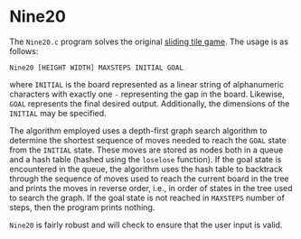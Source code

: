 # Nine20

The `Nine20.c` program solves the original [sliding tile game](https://www.google.com/search?q=sliding+tiles+board+puzzle&tbm=isch&ved=2ahUKEwjKtPHZifnrAhUxZN8KHfgkBgoQ2-cCegQIABAA&oq=sliding+tiles+board+puzzle&gs_lcp=CgNpbWcQAzoECCMQJzoCCAA6BQgAELEDOggIABCxAxCDAToECAAQQzoHCAAQsQMQQzoGCAAQCBAeOgQIABAYOgQIABAeUPAdWMY4YJU5aABwAHgAgAF-iAGsEpIBBDE5LjaYAQCgAQGqAQtnd3Mtd2l6LWltZ8ABAQ&sclient=img&ei=CP9nX8qQErHI_Qb4yZhQ&bih=821&biw=1440#imgrc=WszK9huczZpHPM). The usage is as follows: 

`Nine20 [HEIGHT WIDTH] MAXSTEPS INITIAL GOAL`

where `INITIAL` is the board represented as a linear string of alphanumeric characters with exactly one `-` representing the gap in the board. Likewise, `GOAL` represents the final desired output. Additionally, the dimensions of the `INITIAL` may be specified.

The algorithm employed uses a depth-first graph search algorithm to determine the shortest sequence of moves needed to reach the `GOAL` state from the `INITIAL` state. These moves are stored as nodes both in a queue and a hash table (hashed using the `loselose` function). If the goal state is encountered in the queue, the algorithm uses the hash table to backtrack through the sequence of moves used to reach the current board in the tree and prints the moves in reverse order, i.e., in order of states in the tree used to search the graph. If the goal state is not reached in `MAXSTEPS` number of steps, then the program prints nothing.

`Nine20` is fairly robust and will check to ensure that the user input is valid.
